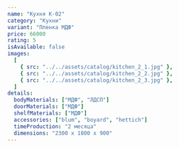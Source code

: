 ```yaml
---
name: "Кухня К-02"
category: "Кухни"
variant: "Пленка МДФ"
price: 66000
rating: 5
isAvailable: false
images:
  [
    { src: "../../assets/catalog/kitchen_2_1.jpg" },
    { src: "../../assets/catalog/kitchen_2_2.jpg" },
    { src: "../../assets/catalog/kitchen_2_3.jpg" },
  ]
details:
  bodyMaterials: ["МДФ", "ЛДСП"]
  doorMaterials: ["МДФ"]
  shelfMaterials: ["МДФ"]
  accessories: ["blum", "boyard", "hettich"]
  timeProduction: "2 месяца"
  dimensions: "2300 х 1800 х 900"
---
```

